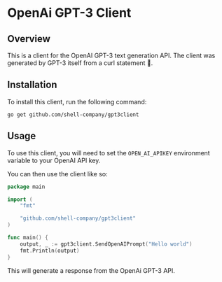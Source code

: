 
# OpenAi GPT-3 Client

## Overview

This is a client for the OpenAI GPT-3 text generation API. The client was generated by GPT-3 itself from a curl statement 🤖.

## Installation

To install this client, run the following command:

```
go get github.com/shell-company/gpt3client
```

## Usage

To use this client, you will need to set the `OPEN_AI_APIKEY` environment variable to your OpenAI API key.

You can then use the client like so:

```go
package main

import (
	"fmt"

	"github.com/shell-company/gpt3client"
)

func main() {
	output, _ := gpt3client.SendOpenAIPrompt("Hello world")
	fmt.Println(output)
}
```

This will generate a response from the OpenAi GPT-3 API.
